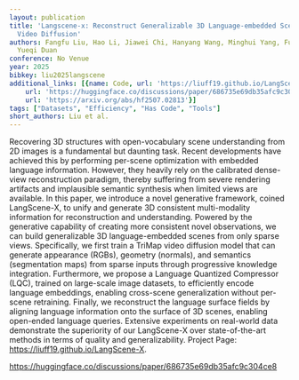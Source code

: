 ```yaml
---
layout: publication
title: 'Langscene-x: Reconstruct Generalizable 3D Language-embedded Scenes With Trimap
  Video Diffusion'
authors: Fangfu Liu, Hao Li, Jiawei Chi, Hanyang Wang, Minghui Yang, Fudong Wang,
  Yueqi Duan
conference: No Venue
year: 2025
bibkey: liu2025langscene
additional_links: [{name: Code, url: 'https://liuff19.github.io/LangScene-X'}, {name: Code,
    url: 'https://huggingface.co/discussions/paper/686735e69db35afc9c304ce8'}, {name: Paper,
    url: 'https://arxiv.org/abs/hf2507.02813'}]
tags: ["Datasets", "Efficiency", "Has Code", "Tools"]
short_authors: Liu et al.
---
```

Recovering 3D structures with open-vocabulary scene understanding from 2D images is a fundamental but daunting task. Recent developments have achieved this by performing per-scene optimization with embedded language information. However, they heavily rely on the calibrated dense-view reconstruction paradigm, thereby suffering from severe rendering artifacts and implausible semantic synthesis when limited views are available. In this paper, we introduce a novel generative framework, coined LangScene-X, to unify and generate 3D consistent multi-modality information for reconstruction and understanding. Powered by the generative capability of creating more consistent novel observations, we can build generalizable 3D language-embedded scenes from only sparse views. Specifically, we first train a TriMap video diffusion model that can generate appearance (RGBs), geometry (normals), and semantics (segmentation maps) from sparse inputs through progressive knowledge integration. Furthermore, we propose a Language Quantized Compressor (LQC), trained on large-scale image datasets, to efficiently encode language embeddings, enabling cross-scene generalization without per-scene retraining. Finally, we reconstruct the language surface fields by aligning language information onto the surface of 3D scenes, enabling open-ended language queries. Extensive experiments on real-world data demonstrate the superiority of our LangScene-X over state-of-the-art methods in terms of quality and generalizability. Project Page: https://liuff19.github.io/LangScene-X.

https://huggingface.co/discussions/paper/686735e69db35afc9c304ce8